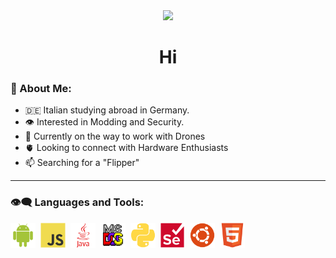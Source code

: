 <div id="header" align="center">
<img src="https://media.giphy.com/media/pVGsAWjzvXcZW4ZBTE/giphy.gif" width="350px"/> 
</div>


<div id="header" align="center">
<h1>
Hi
</h1>
</div>


### :robot: About Me:
- 🇩🇪 Italian studying abroad in Germany.
- 👁️ Interested in Modding and Security.
- 🚁 Currently on the way to work with Drones
- 🫀 Looking to connect with Hardware Enthusiasts 
- 📫 Searching for a "Flipper" 

---
### :eye_speech_bubble: Languages and Tools:
<div>
<img src="https://github.com/devicons/devicon/blob/master/icons/android/android-original.svg" width="40" lenght="40" />&nbsp;
<img src="https://github.com/devicons/devicon/blob/master/icons/javascript/javascript-original.svg" width="40" lenght="40" />&nbsp;
<img src="https://github.com/devicons/devicon/blob/master/icons/java/java-plain-wordmark.svg" width="40" lenght="40" />&nbsp;
<img src="https://github.com/devicons/devicon/blob/master/icons/msdos/msdos-original.svg" width="40" lenght="40" />&nbsp;
<img src="https://github.com/devicons/devicon/blob/master/icons/python/python-plain.svg" width="40" lenght="40" />&nbsp;
<img src="https://github.com/devicons/devicon/blob/master/icons/selenium/selenium-original.svg" width="40" lenght="40" />&nbsp;
<img src="https://github.com/devicons/devicon/blob/master/icons/ubuntu/ubuntu-plain.svg" width="40" lenght="40" />&nbsp;
<img src="https://github.com/devicons/devicon/blob/master/icons/html5/html5-original.svg" width="40" lenght="40" />&nbsp;
</div>
